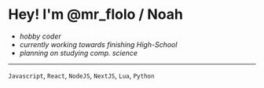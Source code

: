 # Hey! I'm @mr_flolo / Noah

- _hobby coder_ 
- _currently working towards finishing High-School_
- _planning on studying comp. science_

---

`Javascript`, `React`, `NodeJS`, `NextJS`, `Lua`, `Python`
